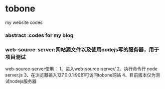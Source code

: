 # tobone
my website codes

### abstract :codes for my blog 
### web-source-server:网站源文件以及使用nodejs写的服务器，用于项目测试
web-source-server使用：
    1、进入web-source-server/
    2、执行命令行  node server.js
    3、在浏览器输入127.0.0.1:90即可访问tobone网站
    4、目前版本仅为测试nodejs服务器


